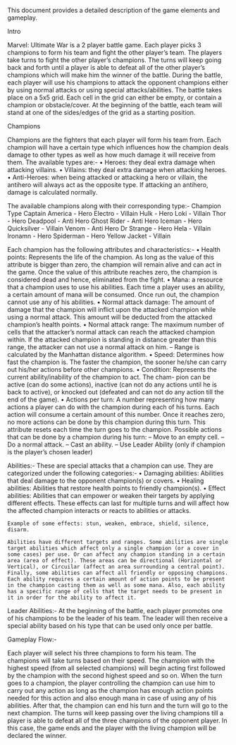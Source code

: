 This document provides a detailed description of the game elements and gameplay.

Intro

Marvel: Ultimate War is a 2 player battle game. Each player picks 3 champions to form his team and fight the other player’s team. The players take turns to fight the other player’s champions. The turns will keep going back and forth until a player is able to defeat all of the other player’s champions which will make him the winner of the battle.
During the battle, each player will use his champions to attack the opponent champions either by using normal attacks or using special attacks/abilities. The battle takes place on a 5x5 grid. Each cell in the grid can either be empty, or contain a champion or obstacle/cover. At the beginning of the battle, each team will stand at one of the sides/edges of the grid as a starting position.
 
 
Champions

Champions are the fighters that each player will form his team from. Each champion will have a certain type which influences how the champion deals damage to other types as well as how much damage it will receive from them. The available types are:-
  • Heroes: they deal extra damage when attacking villains.
  • Villains: they deal extra damage when attacking heroes.
  • Anti-Heroes: when being attacked or attacking a hero or villain, the antihero will always act as the opposite type. If attacking an antihero, damage is calculated normally.

The available champions along with their corresponding type:-
  Champion Type
   Captain America - Hero
   Electro - Villain
   Hulk - Hero
   Loki - Villain
   Thor - Hero
   Deadpool - Anti Hero
   Ghost Rider - Anti Hero
   Iceman - Hero
   Quicksilver - Villain
   Venom - Anti Hero
   Dr Strange - Hero
   Hela - Villain
   Ironamn - Hero
   Spiderman - Hero
   Yellow Jacket - Villain
   
Each champion has the following attributes and characteristics:-
  • Health points: Represents the life of the champion. As long as the value of this attribute is bigger than zero, the champion will remain alive and can act in the game. Once the value of this attribute reaches zero, the champion is considered dead and hence, eliminated from the fight.
  • Mana: a resource that a champion uses to use his abilities. Each time a player uses an ability, a certain amount of mana will be consumed. Once run out, the champion cannot use any of his abilities.
  • Normal attack damage: The amount of damage that the champion will inflict upon the attacked champion while using a normal attack. This amount will be deducted from the attacked champion’s health points.
  • Normal attack range: The maximum number of cells that the attacker’s normal attack can reach the attacked champion within. If the attacked champion is standing in distance greater than this range, the attacker can not use a normal attack on him.
      – Range is calculated by the Manhattan distance algorithm.
  • Speed: Determines how fast the champion is. The faster the champion, the sooner he/she can carry out his/her actions before other champions.
  • Condition: Represents the current ability/inability of the champion to act. The cham- pion can be active (can do some actions), inactive (can not do any actions until he is back to active), or knocked out (defeated and can not do any action till the end of the game).
  • Actions per turn: A number representing how many actions a player can do with the champion during each of his turns. Each action will consume a certain amount of this number. Once it reaches zero, no more actions can be done by this champion during this turn. This attribute resets each time the turn goes to the champion.
      Possible actions that can be done by a champion during his turn:
        – Move to an empty cell.
        – Do a normal attack.
        – Cast an ability.
        – Use Leader Ability (only if champion is the player’s chosen leader)
        
Abilities:-
These are special attacks that a champion can use. They are categorized under the following categories:-
  • Damaging abilities: Abilities that deal damage to the opponent champion(s) or covers.
  • Healing abilities: Abilities that restore health points to friendly champion(s).
  • Effect abilities: Abilities that can empower or weaken their targets by applying different effects. These effects can last for multiple turns and will affect how the affected champion interacts or reacts to abilities or attacks.
    
    Example of some effects: stun, weaken, embrace, shield, silence, disarm.
  
    Abilities have different targets and ranges. Some abilities are single target abilities which affect only a single champion (or a cover in some cases) per use. Or can affect any champion standing in a certain area (area of effect). These areas can be directional (Horizontal or Vertical), or Circuilar (affect an area surrounding a central point).
    Finally, some abilities can affect all friendly or opposing champions. Each ability requires a certain amount of action points to be present in the champion casting them as well as some mana. Also, each ability has a specific range of cells that the target needs to be present in it in order for the ability to affect it.

Leader Abilities:-
    At the beginning of the battle, each player promotes one of his champions to be the leader of his team. The leader will then receive a special ability based on his type that can be used only once per battle.

Gameplay Flow:-

Each player will select his three champions to form his team. The champions will take turns based on their speed. The champion with the highest speed (from all selected champions) will begin acting first followed by the champion with the second highest speed and so on. 
When the turn goes to a champion, the player controlling the champion can use him to carry out any action as long as the champion has enough action points needed for this action and also enough mana in case of using any of his abilities. After that, the champion can end his turn and the turn will go to the next champion.
The turns will keep passing over the living champions till a player is able to defeat all of the three champions of the opponent player. In this case, the game ends and the player with the living champion will be declared the winner.

